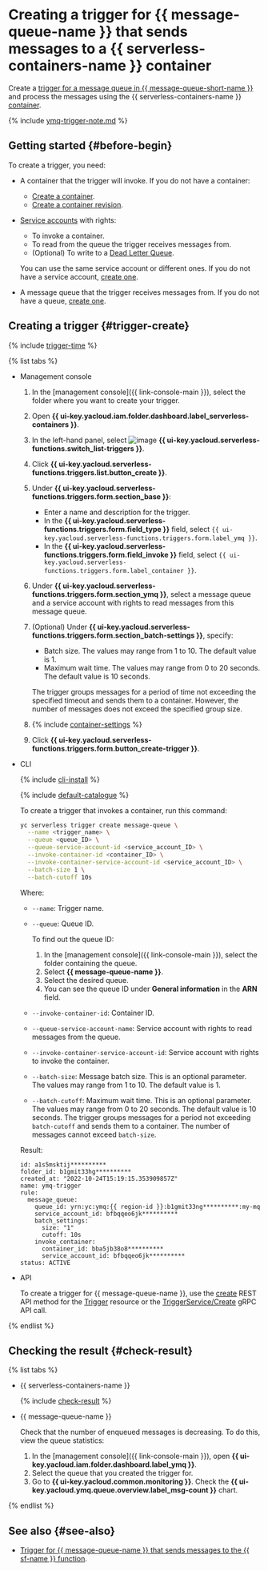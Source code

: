 # Creating a trigger for {{ message-queue-name }} that sends messages to a {{ serverless-containers-name }} container

Create a [trigger for a message queue in {{ message-queue-short-name }}](../concepts/trigger/ymq-trigger.md) and process the messages using the {{ serverless-containers-name }} [container](../concepts/container.md).

{% include [ymq-trigger-note.md](../../_includes/functions/ymq-trigger-note.md) %}

## Getting started {#before-begin}

To create a trigger, you need:

* A container that the trigger will invoke. If you do not have a container:

   * [Create a container](create.md).
   * [Create a container revision](manage-revision.md#create).

* [Service accounts](../../iam/concepts/users/service-accounts.md) with rights:

   * To invoke a container.
   * To read from the queue the trigger receives messages from.
   * (Optional) To write to a [Dead Letter Queue](../../serverless-containers/concepts/dlq.md).

   You can use the same service account or different ones. If you do not have a service account, [create one](../../iam/operations/sa/create.md).

* A message queue that the trigger receives messages from. If you do not have a queue, [create one](../../message-queue/operations/message-queue-new-queue.md).

## Creating a trigger {#trigger-create}

{% include [trigger-time](../../_includes/functions/trigger-time.md) %}

{% list tabs %}

- Management console

   1. In the [management console]({{ link-console-main }}), select the folder where you want to create your trigger.

   1. Open **{{ ui-key.yacloud.iam.folder.dashboard.label_serverless-containers }}**.

   1. In the left-hand panel, select ![image](../../_assets/functions/triggers.svg) **{{ ui-key.yacloud.serverless-functions.switch_list-triggers }}**.

   1. Click **{{ ui-key.yacloud.serverless-functions.triggers.list.button_create }}**.

   1. Under **{{ ui-key.yacloud.serverless-functions.triggers.form.section_base }}**:

      * Enter a name and description for the trigger.
      * In the **{{ ui-key.yacloud.serverless-functions.triggers.form.field_type }}** field, select `{{ ui-key.yacloud.serverless-functions.triggers.form.label_ymq }}`.
      * In the **{{ ui-key.yacloud.serverless-functions.triggers.form.field_invoke }}** field, select `{{ ui-key.yacloud.serverless-functions.triggers.form.label_container }}`.

   1. Under **{{ ui-key.yacloud.serverless-functions.triggers.form.section_ymq }}**, select a message queue and a service account with rights to read messages from this message queue.

   1. (Optional) Under **{{ ui-key.yacloud.serverless-functions.triggers.form.section_batch-settings }}**, specify:

      * Batch size. The values may range from 1 to 10. The default value is 1.
      * Maximum wait time. The values may range from 0 to 20 seconds. The default value is 10 seconds.

      The trigger groups messages for a period of time not exceeding the specified timeout and sends them to a container. However, the number of messages does not exceed the specified group size.

   1. {% include [container-settings](../../_includes/serverless-containers/container-settings.md) %}

   1. Click **{{ ui-key.yacloud.serverless-functions.triggers.form.button_create-trigger }}**.

- CLI

   {% include [cli-install](../../_includes/cli-install.md) %}

   {% include [default-catalogue](../../_includes/default-catalogue.md) %}

   To create a trigger that invokes a container, run this command:

   ```bash
   yc serverless trigger create message-queue \
     --name <trigger_name> \
     --queue <queue_ID> \
     --queue-service-account-id <service_account_ID> \
     --invoke-container-id <container_ID> \
     --invoke-container-service-account-id <service_account_ID> \
     --batch-size 1 \
     --batch-cutoff 10s
   ```

   Where:

   * `--name`: Trigger name.
   * `--queue`: Queue ID.

      To find out the queue ID:

      1. In the [management console]({{ link-console-main }}), select the folder containing the queue.
      1. Select **{{ message-queue-name }}**.
      1. Select the desired queue.
      1. You can see the queue ID under **General information** in the **ARN** field.

   * `--invoke-container-id`: Container ID.
   * `--queue-service-account-name`: Service account with rights to read messages from the queue.
   * `--invoke-container-service-account-id`: Service account with rights to invoke the container.
   * `--batch-size`: Message batch size. This is an optional parameter. The values may range from 1 to 10. The default value is 1.
   * `--batch-cutoff`: Maximum wait time. This is an optional parameter. The values may range from 0 to 20 seconds. The default value is 10 seconds. The trigger groups messages for a period not exceeding `batch-cutoff` and sends them to a container. The number of messages cannot exceed `batch-size`.

   Result:

   ```text
   id: a1s5msktij**********
   folder_id: b1gmit33hg**********
   created_at: "2022-10-24T15:19:15.353909857Z"
   name: ymq-trigger
   rule:
     message_queue:
       queue_id: yrn:yc:ymq:{{ region-id }}:b1gmit33ng**********:my-mq
       service_account_id: bfbqqeo6jk**********
       batch_settings:
         size: "1"
         cutoff: 10s
       invoke_container:
         container_id: bba5jb38o8**********
         service_account_id: bfbqqeo6jk**********
   status: ACTIVE
   ```

- API

   To create a trigger for {{ message-queue-name }}, use the [create](../triggers/api-ref/Trigger/create.md) REST API method for the [Trigger](../triggers/api-ref/Trigger/index.md) resource or the [TriggerService/Create](../triggers/api-ref/grpc/trigger_service.md#Create) gRPC API call.

{% endlist %}

## Checking the result {#check-result}

{% list tabs %}

- {{ serverless-containers-name }}

   {% include [check-result](../../_includes/serverless-containers/check-result.md) %}

- {{ message-queue-name }}

   Check that the number of enqueued messages is decreasing. To do this, view the queue statistics:

   1. In the [management console]({{ link-console-main }}), open **{{ ui-key.yacloud.iam.folder.dashboard.label_ymq }}**.
   1. Select the queue that you created the trigger for.
   1. Go to **{{ ui-key.yacloud.common.monitoring }}**. Check the **{{ ui-key.yacloud.ymq.queue.overview.label_msg-count }}** chart.

{% endlist %}


## See also {#see-also}

* [Trigger for {{ message-queue-name }} that sends messages to the {{ sf-name }} function](../../functions/operations/trigger/ymq-trigger-create.md).
